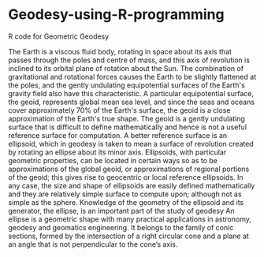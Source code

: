 # Geodesy-using-R-programming
R code for Geometric Geodesy

The Earth is a viscous fluid body, rotating in space about its axis that passes through the poles
and centre of mass, and this axis of revolution is inclined to its orbital plane of rotation about
the Sun. The combination of gravitational and rotational forces causes the Earth to be slightly
flattened at the poles, and the gently undulating equipotential surfaces of the Earth's gravity
field also have this characteristic. A particular equipotential surface, the geoid, represents
global mean sea level, and since the seas and oceans cover approximately 70% of the Earth's
surface, the geoid is a close approximation of the Earth's true shape. The geoid is a gently
undulating surface that is difficult to define mathematically and hence is not a useful
reference surface for computation.
A better reference surface is an ellipsoid, which in geodesy is taken to mean a surface of
revolution created by rotating an ellipse about its minor axis. Ellipsoids, with particular
geometric properties, can be located in certain ways so as to be approximations of the global
geoid, or approximations of regional portions of the geoid; this gives rise to geocentric or
local reference ellipsoids. In any case, the size and shape of ellipsoids are easily defined
mathematically and they are relatively simple surface to compute upon; although not as
simple as the sphere. Knowledge of the geometry of the ellipsoid and its generator, the
ellipse, is an important part of the study of geodesy
An ellipse is a geometric shape with many practical applications in astronomy, geodesy and
geomatics engineering. It belongs to the family of conic sections, formed by the intersection
of a right circular cone and a plane at an angle that is not perpendicular to the cone’s axis.
